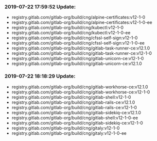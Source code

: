 ### 2019-07-22 17:59:52 Update:

- registry.gitlab.com/gitlab-org/build/cng/alpine-certificates:v12-1-0
- registry.gitlab.com/gitlab-org/build/cng/alpine-certificates:v12-1-0-ee
- registry.gitlab.com/gitlab-org/build/cng/kubectl:v12-1-0
- registry.gitlab.com/gitlab-org/build/cng/kubectl:v12-1-0-ee
- registry.gitlab.com/gitlab-org/build/cng/cfssl-self-sign:v12-1-0
- registry.gitlab.com/gitlab-org/build/cng/cfssl-self-sign:v12-1-0-ee
- registry.gitlab.com/gitlab-org/build/cng/gitlab-task-runner-ce:v12.1.0
- registry.gitlab.com/gitlab-org/build/cng/gitlab-task-runner-ce:v12-1-0
- registry.gitlab.com/gitlab-org/build/cng/gitlab-unicorn-ce:v12-1-0
- registry.gitlab.com/gitlab-org/build/cng/gitlab-unicorn-ce:v12.1.0
### 2019-07-22 18:18:29 Update:

- registry.gitlab.com/gitlab-org/build/cng/gitlab-workhorse-ce:v12.1.0
- registry.gitlab.com/gitlab-org/build/cng/gitlab-workhorse-ce:v12-1-0
- registry.gitlab.com/gitlab-org/build/cng/gitlab-shell:v12-1-0
- registry.gitlab.com/gitlab-org/build/cng/gitlab-rails-ce:v12.1.0
- registry.gitlab.com/gitlab-org/build/cng/gitlab-rails-ce:v12-1-0
- registry.gitlab.com/gitlab-org/build/cng/gitlab-sidekiq-ce:v12.1.0
- registry.gitlab.com/gitlab-org/build/cng/gitlab-shell:v12-1-0-ee
- registry.gitlab.com/gitlab-org/build/cng/gitlab-sidekiq-ce:v12-1-0
- registry.gitlab.com/gitlab-org/build/cng/gitaly:v12-1-0
- registry.gitlab.com/gitlab-org/build/cng/gitaly:v12-1-0-ee
